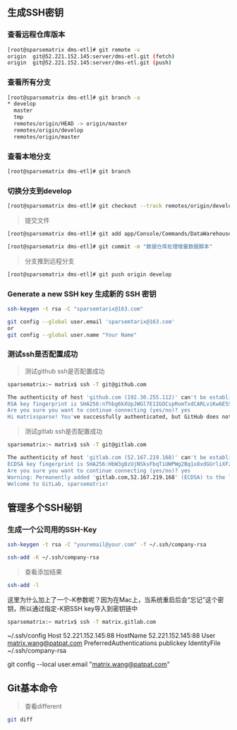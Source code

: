 ## 生成SSH密钥

### 查看远程仓库版本

```bash
[root@sparsematrix dms-etl]# git remote -v
origin	git@52.221.152.145:server/dms-etl.git (fetch)
origin	git@52.221.152.145:server/dms-etl.git (push)
```

### 查看所有分支

```bash
[root@sparsematrix dms-etl]# git branch -a
* develop
  master
  tmp
  remotes/origin/HEAD -> origin/master
  remotes/origin/develop
  remotes/origin/master
```

### 查看本地分支

```bash
[root@sparsematrix dms-etl]# git branch
```

### 切换分支到develop

```bash
[root@sparsematrix dms-etl]# git checkout --track remotes/origin/develop
```

>提交文件

```bash
[root@sparsematrix dms-etl]# git add app/Console/Commands/DataWarehouse.php
```

```bash
[root@sparsematrix dms-etl]# git commit -m "数据仓库处理增量数据脚本"
```

>分支推到远程分支

```bash
[root@sparsematrix dms-etl]# git push origin develop
```

### Generate a new SSH key 生成新的 SSH 密钥

```bash
ssh-keygen -t rsa -C "sparsemtarix@163.com"
```

```bash
git config --global user.email 'sparsemtarix@163.com'
or
git config --global user.name "Your Name"
```

### 测试ssh是否配置成功

>测试github ssh是否配置成功

```bash
sparsematrix:~ matrix$ ssh -T git@github.com
```

```bash
The authenticity of host 'github.com (192.30.255.112)' can't be established.
RSA key fingerprint is SHA256:nThbg6kXUpJWGl7E1IGOCspRomTxdCARLviKw6E5SY8.
Are you sure you want to continue connecting (yes/no)? yes
Hi matrixsparse! You've successfully authenticated, but GitHub does not provide shell access.
```

>测试gitlab ssh是否配置成功

```bash
sparsematrix:~ matrix$ ssh -T git@gitlab.com
```

```bash
The authenticity of host 'gitlab.com (52.167.219.168)' can't be established.
ECDSA key fingerprint is SHA256:HbW3g8zUjNSksFbqTiUWPWg2Bq1x8xdGUrliXFzSnUw.
Are you sure you want to continue connecting (yes/no)? yes
Warning: Permanently added 'gitlab.com,52.167.219.168' (ECDSA) to the list of known hosts.
Welcome to GitLab, sparsematrix!
```

## 管理多个SSH秘钥

### 生成一个公司用的SSH-Key

```bash
ssh-keygen -t rsa -C "youremail@your.com" -f ~/.ssh/company-rsa
```

```bash
ssh-add -K ~/.ssh/company-rsa
```

>查看添加结果

```bash
ssh-add -l
```

这里为什么加上了一个-K参数呢？因为在Mac上，当系统重启后会“忘记”这个密钥，所以通过指定-K把SSH key导入到密钥链中

```bash
sparsematrix:~ matrix$ ssh -T matrix.gitlab.com
```
~/.ssh/config
Host 52.221.152.145:88
    HostName 52.221.152.145:88
    User matrix.wang@patpat.com
    PreferredAuthentications publickey
    IdentityFile ~/.ssh/company-rsa

git config --local user.email "matrix.wang@patpat.com"

## Git基本命令

>查看different

```bash
git diff
```
